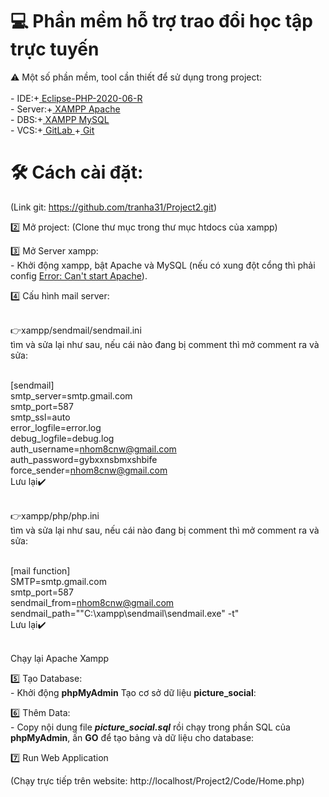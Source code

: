 # 💻 Phần mềm hỗ trợ trao đổi học tập trực tuyến

⚠️ Một số phần mềm, tool cần thiết để sử dụng trong project: <br>
<br>- IDE:+<a href="https://www.eclipse.org/pd/"> Eclipse-PHP-2020-06-R </a>
<br>- Server:+<a href="https://www.apachefriends.org/index.html"> XAMPP Apache</a>
<br>- DBS:+<a href="https://www.apachefriends.org/index.html"> XAMPP MySQL</a>
<br>- VCS:+<a href="https://gitlab.com/"> GitLab </a> +<a href ="https://git-scm.com/downloads"> Git </a> <br>


# 🛠️ Cách cài đặt: 
(Link git: https://github.com/tranha31/Project2.git)


2️⃣ Mở project:
(Clone thư mục trong thư mục htdocs của xampp)

3️⃣ Mở Server xampp:
<br>- Khởi động xampp, bật Apache và MySQL (nếu có xung đột cổng thì phải config <a href ="https://techbrij.com/setting-up-xampp-apache-iis-windows">  Error: Can't start Apache</a>).
<br>

4️⃣ Cấu hình mail server:

<br> 👉xampp/sendmail/sendmail.ini
<br>tìm và sửa lại như sau, nếu cái nào đang bị comment thì mở comment ra và sửa:

<br>[sendmail]
<br>smtp_server=smtp.gmail.com
<br>smtp_port=587
<br>smtp_ssl=auto
<br>error_logfile=error.log
<br>debug_logfile=debug.log
<br>auth_username=nhom8cnw@gmail.com
<br>auth_password=gybxxnsbmxshbife
<br>force_sender=nhom8cnw@gmail.com
<br>Lưu lại✔️

<br> 👉xampp/php/php.ini
<br>tìm và sửa lại như sau, nếu cái nào đang bị comment thì mở comment ra và sửa:

<br>[mail function]
<br>SMTP=smtp.gmail.com
<br>smtp_port=587
<br>sendmail_from=nhom8cnw@gmail.com
<br>sendmail_path="\"C:\xampp\sendmail\sendmail.exe\" -t"
<br>Lưu lại✔️

<br>Chạy lại Apache Xampp

5️⃣ Tạo Database:
<br>- Khởi động <b>phpMyAdmin</b> Tạo cơ sở dữ liệu <b>picture_social</b>:
<br>


6️⃣ Thêm Data:
<br>- Copy nội dung file <b><i>picture_social.sql</i></b> rồi chạy trong phần SQL của <b>phpMyAdmin</b>, ấn <b>GO</b> để tạo bảng và dữ liệu cho database:
<br>

7️⃣ Run Web Application

(Chạy trực tiếp trên website: http://localhost/Project2/Code/Home.php)



